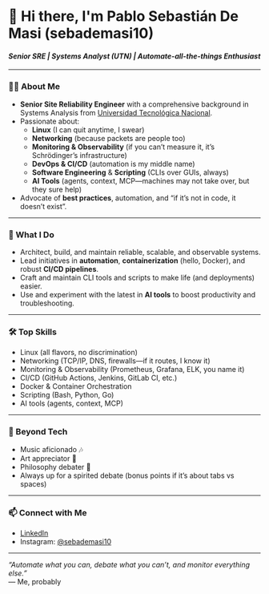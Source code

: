 # 👋 Hi there, I'm Pablo Sebastián De Masi (sebademasi10)

#### _Senior SRE | Systems Analyst (UTN) | Automate-all-the-things Enthusiast_

---

### 👨‍💻 About Me

- **Senior Site Reliability Engineer** with a comprehensive background in Systems Analysis from [Universidad Tecnológica Nacional](https://utn.edu.ar).
- Passionate about:
  - **Linux** (I can quit anytime, I swear)
  - **Networking** (because packets are people too)
  - **Monitoring & Observability** (if you can’t measure it, it’s Schrödinger’s infrastructure)
  - **DevOps & CI/CD** (automation is my middle name)
  - **Software Engineering** & **Scripting** (CLIs over GUIs, always)
  - **AI Tools** (agents, context, MCP—machines may not take over, but they sure help)
- Advocate of **best practices**, automation, and “if it’s not in code, it doesn’t exist”.

---

### 🚀 What I Do

- Architect, build, and maintain reliable, scalable, and observable systems.
- Lead initiatives in **automation**, **containerization** (hello, Docker), and robust **CI/CD pipelines**.
- Craft and maintain CLI tools and scripts to make life (and deployments) easier.
- Use and experiment with the latest in **AI tools** to boost productivity and troubleshooting.

---

### 🛠️ Top Skills

- Linux (all flavors, no discrimination)
- Networking (TCP/IP, DNS, firewalls—if it routes, I know it)
- Monitoring & Observability (Prometheus, Grafana, ELK, you name it)
- CI/CD (GitHub Actions, Jenkins, GitLab CI, etc.)
- Docker & Container Orchestration
- Scripting (Bash, Python, Go)
- AI tools (agents, context, MCP)

---

### 🎸 Beyond Tech

- Music aficionado 🎶
- Art appreciator 🎨
- Philosophy debater 🤔
- Always up for a spirited debate (bonus points if it’s about tabs vs spaces)

---

### 📫 Connect with Me

- [LinkedIn](https://www.linkedin.com/in/pablo-sebastian-demasi/)
- Instagram: [@sebademasi10](https://instagram.com/sebademasi10)

---

_“Automate what you can, debate what you can’t, and monitor everything else.”_  
— Me, probably
